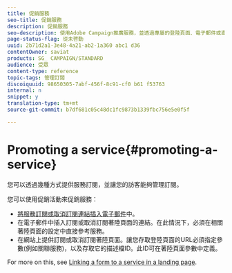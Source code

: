 ```yaml
---
title: 促銷服務
seo-title: 促銷服務
description: 促銷服務
seo-description: 使用Adobe Campaign推廣服務，並透過專屬的登陸頁面、電子郵件或直接在您的網站上吸引客戶。
page-status-flag: 從未啓動
uuid: 2b71d2a1-3e48-4a21-ab2-1a360 abc1 d36
contentOwner: saviat
products: SG_ CAMPAIGN/STANDARD
audience: 受眾
content-type: reference
topic-tags: 管理訂閱
discoiquuid: 98650305-7abf-456f-8c91-cf0 b61 f53763
internal: n
snippet: y
translation-type: tm+mt
source-git-commit: b7df681c05c48dc1fc9873b1339fbc756e5e0f5f

---
```



# Promoting a service{#promoting-a-service}

您可以透過幾種方式提供服務訂閱，並讓您的訪客能夠管理訂閱。

您可以使用促銷活動來促銷服務：

* [將服務訂閱或取消訂閱連結插入電子郵件](../../designing/using/inserting-a-link.md)中。
* 在電子郵件中插入訂閱或取消訂閱著陸頁面的連結。在此情況下，必須在相關著陸頁面的設定中直接參考服務。
* 在網站上提供訂閱或取消訂閱著陸頁面。讓您存取登陸頁面的URL必須指定參數(例如關聯服務)，以及存取它的描述檔ID。此ID可在著陸頁面參數中定義。

For more on this, see [Linking a form to a service in a landing page](../../channels/using/designing-a-landing-page.md#linking-a-form-to-a-service).
